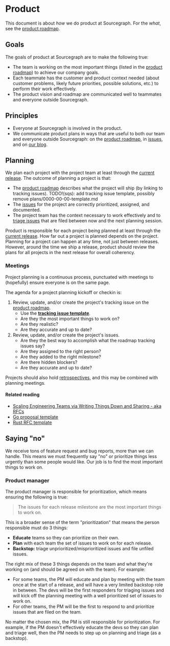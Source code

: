 # Product

This document is about *how* we do product at Sourcegraph. For the *what*, see the [product roadmap](../roadmap/index.md).

## Goals

The goals of product at Sourcegraph are to make the following true:

- The team is working on the most important things (listed in the [product roadmap](../roadmap/index.md)) to achieve our company goals.
- Each teammate has the customer and product context needed (about customer problems, likely future priorities, possible solutions, etc.) to perform their work effectively.
- The product vision and roadmap are communicated well to teammates and everyone outside Sourcegraph.

## Principles

- Everyone at Sourcegraph is involved in the product.
- We communicate product plans in ways that are useful to both our team and everyone outside Sourcegraph: on the [product roadmap](../roadmap/index.md), in [issues](../issues.md), and on [our blog](https://about.sourcegraph.com/blog).

## Planning

We plan each project with the project team at least through the [current release](../releases.md). The outcome of planning a project is that:

- The [product roadmap](../roadmap/index.md) describes what the project will ship (by linking to tracking issues). TODO!(sqs): add tracking issue template, possibly remove plans/0000-00-00-template.md
- The [issues](../issues.md) for the project are correctly prioritized, assigned, and documented.
- The project team has the context necessary to work effectively and to [triage issues](../issues.md#triage) that are filed between now and the next planning session.

Product is responsible for each project being planned at least through the [current release](../releases.md). How far out a project is planned depends on the project. Planning for a project can happen at any time, not just between releases. However, around the time we ship a release, product should review the plans for all projects in the next release for overall coherency.

### Meetings

Project planning is a continuous process, punctuated with meetings to (hopefully) ensure everyone is on the same page.

The agenda for a project planning kickoff or checkin is:

1. Review, update, and/or create the project's tracking issue on the [product roadmap](../roadmap/index.md).
   - Use the [**tracking issue template**](tracking_issue_template.md).
   - Are they the most important things to work on?
   - Are they realistic?
   - Are they accurate and up to date?
1. Review, update, and/or create the project's issues.
   - Are they the best way to accomplish what the roadmap tracking issues say?
   - Are they assigned to the right person?
   - Are they added to the right milestone?
   - Are there hidden blockers?
   - Are they accurate and up to date?

Projects should also hold [retrospectives](../retrospectives/index.md), and this may be combined with planning meetings.

#### Related reading

- [Scaling Engineering Teams via Writing Things Down and Sharing - aka RFCs](https://blog.pragmaticengineer.com/scaling-engineering-teams-via-writing-things-down-rfcs/)
- [Go proposal template](https://github.com/golang/proposal/blob/master/design/TEMPLATE.md)
- [Rust RFC template](https://github.com/rust-lang/rfcs/blob/master/0000-template.md)

## Saying "no"

We receive tons of feature request and bug reports, more than we can handle. This means we must frequently say "no" or prioritize things less urgently than some people would like. Our job is to find the most important things to work on.

### Product manager

The product manager is responsible for prioritization, which means ensuring the following is true:

> The issues for each release milestone are the most important things to work on.

This is a broader sense of the term "prioritization" that means the person responsible must do 3 things:

- **Educate** teams so they can prioritize on their own.
- **Plan** with each team the set of issues to work on for each release.
- **Backstop:** triage unprioritized/misprioritized issues and file unfiled issues.

The right mix of these 3 things depends on the team and what they're working on (and should be agreed on with the team). For example:

- For some teams, the PM will educate and plan by meeting with the team once at the start of a release, and will have a very limited backstop role in between. The devs will be the first responders for triaging issues and will kick off the planning meeting with a well prioritized set of issues to work on.
- For other teams, the PM will be the first to respond to and prioritize issues that are filed on the team.

No matter the chosen mix, the PM is still responsible for prioritization. For example, if the PM doesn't effectively educate the devs so they can plan and triage well, then the PM needs to step up on planning and triage (as a backstop).

